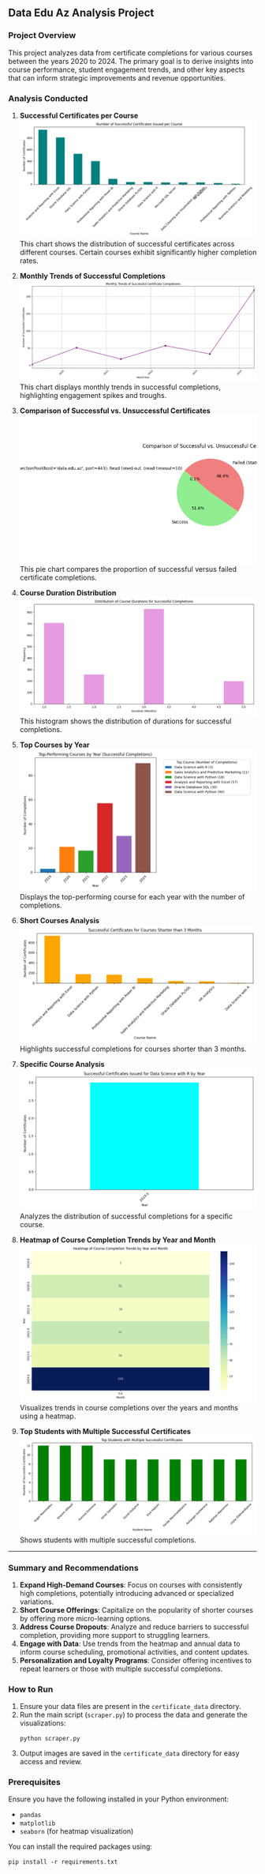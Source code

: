 ## Data Edu Az Analysis Project

### Project Overview

This project analyzes data from certificate completions for various courses between the years 2020 to 2024. The primary goal is to derive insights into course performance, student engagement trends, and other key aspects that can inform strategic improvements and revenue opportunities.

### Analysis Conducted

1. **Successful Certificates per Course**  
   ![Successful Certificates per Course](2024/certificate_data/successful_certificates_per_course.png)  
   This chart shows the distribution of successful certificates across different courses. Certain courses exhibit significantly higher completion rates.

2. **Monthly Trends of Successful Completions**  
   ![Monthly Trends of Successful Completions](2024/certificate_data/monthly_trends_successful_completions.png)  
   This chart displays monthly trends in successful completions, highlighting engagement spikes and troughs.

3. **Comparison of Successful vs. Unsuccessful Certificates**  
   ![Comparison of Successful vs. Unsuccessful Certificates](2024/certificate_data/success_vs_unsuccessful_comparison.png)  
   This pie chart compares the proportion of successful versus failed certificate completions.

4. **Course Duration Distribution**  
   ![Course Duration Distribution](2024/certificate_data/duration_distribution.png)  
   This histogram shows the distribution of durations for successful completions.

5. **Top Courses by Year**  
   ![Top Courses by Year](2024/certificate_data/top_courses_by_year.png)  
   Displays the top-performing course for each year with the number of completions.

6. **Short Courses Analysis**  
   ![Short Courses Analysis](2024/certificate_data/short_courses_analysis.png)  
   Highlights successful completions for courses shorter than 3 months.

7. **Specific Course Analysis**  
   ![Specific Course Analysis](2024/certificate_data/specific_course_analysis.png)  
   Analyzes the distribution of successful completions for a specific course.

8. **Heatmap of Course Completion Trends by Year and Month**  
   ![Heatmap of Course Completion Trends](2024/certificate_data/heatmap_completion_trends.png)  
   Visualizes trends in course completions over the years and months using a heatmap.

9. **Top Students with Multiple Successful Certificates**  
   ![Top Students with Multiple Successful Certificates](2024/certificate_data/top_students_multiple_certificates.png)  
   Shows students with multiple successful completions.

---

### Summary and Recommendations

1. **Expand High-Demand Courses**: Focus on courses with consistently high completions, potentially introducing advanced or specialized variations.
2. **Short Course Offerings**: Capitalize on the popularity of shorter courses by offering more micro-learning options.
3. **Address Course Dropouts**: Analyze and reduce barriers to successful completion, providing more support to struggling learners.
4. **Engage with Data**: Use trends from the heatmap and annual data to inform course scheduling, promotional activities, and content updates.
5. **Personalization and Loyalty Programs**: Consider offering incentives to repeat learners or those with multiple successful completions.

### How to Run

1. Ensure your data files are present in the `certificate_data` directory.
2. Run the main script (`scraper.py`) to process the data and generate the visualizations:
   ```
   python scraper.py
   ```
3. Output images are saved in the `certificate_data` directory for easy access and review.

### Prerequisites

Ensure you have the following installed in your Python environment:
- `pandas`
- `matplotlib`
- `seaborn` (for heatmap visualization)

You can install the required packages using:
```
pip install -r requirements.txt
```